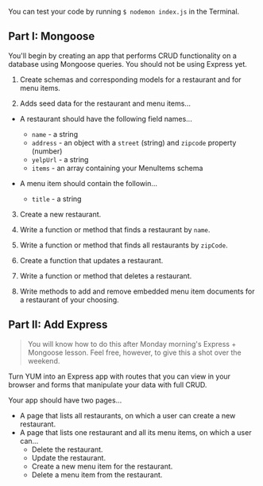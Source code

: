 You can test your code by running `$ nodemon index.js` in the Terminal.

## Part I: Mongoose

You'll begin by creating an app that performs CRUD functionality on a database using Mongoose queries. You should not be using Express yet.

1. Create schemas and corresponding models for a restaurant and for menu items.

2. Adds seed data for the restaurant and menu items...

  - A restaurant should have the following field names...

    * `name` - a string
    * `address` - an object with a `street` (string) and `zipcode` property (number)
    * `yelpUrl` - a string
    * `items` - an array containing your MenuItems schema

  - A menu item should contain the followin...

    * `title` - a string

3. Create a new restaurant.

4. Write a function or method that finds a restaurant by `name`.

5. Write a function or method that finds all restaurants by `zipCode`.

6. Create a function that updates a restaurant.

7. Write a function or method that deletes a restaurant.

8. Write methods to add and remove embedded menu item documents for a restaurant of your choosing.

## Part II: Add Express

> You will know how to do this after Monday morning's Express + Mongoose lesson. Feel free, however, to give this a shot over the weekend.

Turn YUM into an Express app with routes that you can view in your browser and forms that manipulate your data with full CRUD.

Your app should have two pages...

- A page that lists all restaurants, on which a user can create a new restaurant.
- A page that lists one restaurant and all its menu items, on which a user can...
  - Delete the restaurant.
  - Update the restaurant.
  - Create a new menu item for the restaurant.
  - Delete a menu item from the restaurant.
